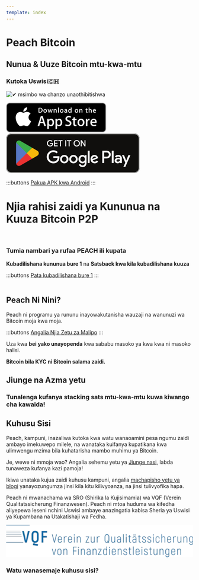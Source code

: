 ```yaml
---
template: index
---
```

<!--[teaser]-->
# Peach Bitcoin
## Nunua & Uuze Bitcoin <span>mtu-kwa-mtu</span>
### Kutoka Uswisi🇨🇭


<div class="inner-wrap">

![✔ msimbo wa chanzo unaothibitishwa](/img/phones.png)

<div>
  <div class="md:flex items-end">
    <a href="https://testflight.apple.com/join/wfSPFEWG"><img class="h-180px md:h-90px" src="/img/home/download-on-the-app-store.svg" alt="Download on the Apple Store"></a>
    <a class="md:ml-4" href="https://play.google.com/store/apps/details?id=com.peachbitcoin.peach.mainnet"><img class="h-180px md:h-90px" src="/img/home/get-it-on-google-play.svg" alt="Get it on Google Play"></a>
  </div>

  :::buttons
  [Pakua APK kwa Android](/apk/)
  :::

</div>

</div>

<!--[top]-->
# Njia rahisi zaidi ya Kununua na Kuuza Bitcoin P2P
<br>

### Tumia nambari ya rufaa PEACH ili kupata

**Kubadilishana kununua bure 1** na **Satsback kwa kila kubadilishana kuuza**

:::buttons
[Pata kubadilishana bure 1](https://peachbitcoin.com/referral/?code=PEACH)
:::
<br><br>

## Peach Ni Nini?

Peach ni programu ya rununu inayowakutanisha wauzaji na wanunuzi wa Bitcoin moja kwa moja.

:::buttons
[Angalia Njia Zetu za Malipo](/how-it-works/#available-payment-methods)
:::

Uza kwa **bei yako unayopenda** kwa sababu masoko ya kwa kwa ni masoko halisi.

**Bitcoin bila KYC ni Bitcoin salama zaidi.**


<!--[mission]-->
## Jiunge na Azma yetu

### Tunalenga kufanya stacking sats mtu-kwa-mtu kuwa kiwango cha kawaida!

<!--[about]-->
## Kuhusu Sisi

Peach, kampuni, inazaliwa kutoka kwa watu wanaoamini pesa ngumu zaidi ambayo imekuwepo milele, na wanataka kuifanya kupatikana kwa ulimwengu mzima bila kuhatarisha mambo muhimu ya Bitcoin.

Je, wewe ni mmoja wao? Angalia sehemu yetu ya [Jiunge nasi](/join-us/), labda tunaweza kufanya kazi pamoja!

Ikiwa unataka kujua zaidi kuhusu kampuni, angalia [machapisho yetu ya blogi](/blog/) yanayozungumza jinsi kila kitu kilivyoanza, na jinsi tulivyofika hapa.

Peach ni mwanachama wa SRO (Shirika la Kujisimamia) wa VQF (Verein Qualitatssicherung Finanzwesen). Peach ni mtoa huduma wa kifedha aliyepewa leseni nchini Uswisi ambaye anazingatia kabisa Sheria ya Uswisi ya Kupambana na Utakatishaji wa Fedha.

![](/img/vqf.webp)


### Watu wanasemaje kuhusu sisi?
<br>
<div id="ap-widget-container" class="ap-widget-container" prod_code="peach" show ="top" bg_color="#FFFFFF" review_bg_color = "#FFFFFF" text_color = "#000000"></div>
